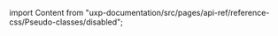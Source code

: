 
import Content from "uxp-documentation/src/pages/api-ref/reference-css/Pseudo-classes/disabled";

<Content query="product=xd"/>
